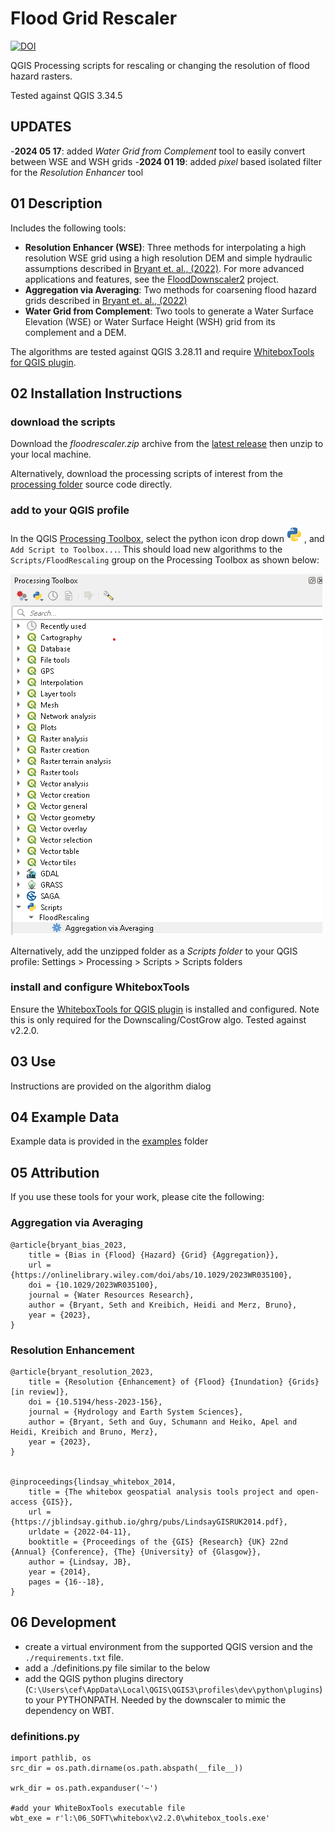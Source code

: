 # Flood Grid Rescaler

[![DOI](https://zenodo.org/badge/547351392.svg)](https://zenodo.org/badge/latestdoi/547351392)

QGIS Processing scripts for rescaling or changing the resolution of flood hazard rasters.

Tested against QGIS 3.34.5

## UPDATES
-**2024 05 17**: added *Water Grid from Complement* tool to easily convert between WSE and WSH grids
-**2024 01 19**: added *pixel* based isolated filter for the *Resolution Enhancer* tool


## 01 Description
Includes the following tools:
- **Resolution Enhancer (WSE)**: Three methods for interpolating a high resolution WSE grid using a high resolution DEM and simple hydraulic assumptions described in [Bryant et. al., (2022)](https://hess.copernicus.org/preprints/hess-2023-156/). For more advanced applications and features, see the [FloodDownscaler2](https://github.com/cefect/FloodDownscaler2) project.
- **Aggregation via Averaging**: Two methods for coarsening flood hazard grids described in [Bryant et. al., (2022)](https://doi.org/10.1029/2023WR035100)
- **Water Grid from Complement**: Two tools to generate a Water Surface Elevation (WSE) or Water Surface Height (WSH) grid from its complement and a DEM.


The algorithms are tested against QGIS 3.28.11 and require [WhiteboxTools for QGIS plugin](https://www.whiteboxgeo.com/manual/wbt_book/qgis_plugin.html).

## 02 Installation Instructions

### download the scripts
Download the *floodrescaler.zip* archive from the [latest release](https://github.com/cefect/FloodRescaler/releases) then unzip to your local machine.

Alternatively, download the processing scripts of interest from the [processing folder](floodrescaler/processing) source code directly.  

### add to your QGIS profile
In the QGIS [Processing Toolbox](https://docs.qgis.org/3.22/en/docs/user_manual/processing/toolbox.html#the-toolbox), select the python icon drop down ![Scripts](/assets/mIconPythonFile.png) , and `Add Script to Toolbox...`. This should load new algorithms to the `Scripts/FloodRescaling` group on the Processing Toolbox as shown below:

![screen capture](/assets/processingToolbox_screengrab.png)

Alternatively, add the unzipped folder as a *Scripts folder* to your QGIS profile: Settings >  Processing > Scripts > Scripts folders

### install and configure WhiteboxTools
Ensure the [WhiteboxTools for QGIS plugin](https://www.whiteboxgeo.com/manual/wbt_book/qgis_plugin.html) is installed and configured. 
Note this is only required for the Downscaling/CostGrow algo.  Tested against v2.2.0.

## 03 Use
Instructions are provided on the algorithm dialog

## 04 Example Data

Example data is provided in the [examples](/examples) folder

## 05 Attribution

If you use these tools for your work, please cite the following:

### Aggregation via Averaging

```
@article{bryant_bias_2023,
	title = {Bias in {Flood} {Hazard} {Grid} {Aggregation}},
	url = {https://onlinelibrary.wiley.com/doi/abs/10.1029/2023WR035100},
	doi = {10.1029/2023WR035100}, 
	journal = {Water Resources Research},
	author = {Bryant, Seth and Kreibich, Heidi and Merz, Bruno},
	year = {2023},
}
```


### Resolution Enhancement

```
@article{bryant_resolution_2023,
	title = {Resolution {Enhancement} of {Flood} {Inundation} {Grids} [in review]},
	doi = {10.5194/hess-2023-156},
	journal = {Hydrology and Earth System Sciences},
	author = {Bryant, Seth and Guy, Schumann and Heiko, Apel and Heidi, Kreibich and Bruno, Merz},
	year = {2023},
}


@inproceedings{lindsay_whitebox_2014,
	title = {The whitebox geospatial analysis tools project and open-access {GIS}},
	url = {https://jblindsay.github.io/ghrg/pubs/LindsayGISRUK2014.pdf},
	urldate = {2022-04-11},
	booktitle = {Proceedings of the {GIS} {Research} {UK} 22nd {Annual} {Conference}, {The} {University} of {Glasgow}},
	author = {Lindsay, JB},
	year = {2014},
	pages = {16--18},
}

```

## 06 Development

- create a virtual environment from the supported QGIS version and the `./requirements.txt` file. 
- add a ./definitions.py file similar to the below
- add the QGIS python plugins directory (`C:\Users\cef\AppData\Local\QGIS\QGIS3\profiles\dev\python\plugins`) to your PYTHONPATH. Needed by the downscaler to mimic the dependency on WBT.

### definitions.py

```
import pathlib, os
src_dir = os.path.dirname(os.path.abspath(__file__))

wrk_dir = os.path.expanduser('~')

#add your WhiteBoxTools executable file
wbt_exe = r'l:\06_SOFT\whitebox\v2.2.0\whitebox_tools.exe'
```
